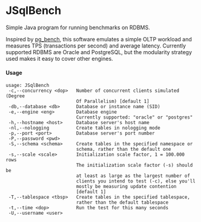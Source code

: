 # JSqlBench
Simple Java program for running benchmarks on RDBMS.

Inspired by [pg_bench](https://www.postgresql.org/docs/devel/static/pgbench.html), this software emulates a simple OLTP workload and measures TPS (transactions per second) and average latency. Currently supported RDBMS are Oracle and PostgreSQL, but the modularity strategy used makes it easy to cover other engines.

#### Usage
```
usage: JSqlBench
 -c,--concurrency <dop>   Number of concurrent clients simulated (Degree
                          Of Parallelism) [default 1]
 -db,--database <db>      Database or instance name (SID)
 -e,--engine <eng>        Database engine
                          Currently supported: "oracle" or "postgres"
 -h,--hostname <host>     Database server's host name
 -nl,--nologging          Create tables in nologging mode
 -p,--port <port>         Database server's port number
 -P,--password <pwd>
 -S,--schema <schema>     Create tables in the specified namespace or
                          schema, rather than the default one
 -s,--scale <scale>       Initialization scale factor, 1 = 100.000 rows
                          The initialization scale factor (-s) should be
                          at least as large as the largest number of
                          clients you intend to test (-c), else you'll
                          mostly be measuring update contention
                          [default 1]
 -T,--tablespace <tbsp>   Create tables in the specified tablespace,
                          rather than the default tablespace
 -t,--time <dop>          Run the test for this many seconds
 -U,--username <user>
 ```
